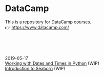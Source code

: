 # DataCamp
This is a repository for DataCamp courses.  
:point_right: https://www.datacamp.com/

<br><br><br>

2019-05-17  
[Working with Dates and Times in Python](https://www.datacamp.com/courses/working-with-dates-and-times-in-python) (WIP)  
[Introduction to Seaborn](https://www.datacamp.com/courses/introduction-to-seaborn) (WIP)  



